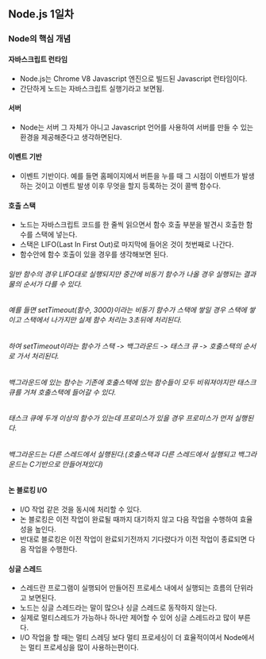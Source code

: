 ## Node.js 1일차

### Node의 핵심 개념

#### 자바스크립트 런타임
- Node.js는 Chrome V8 Javascript 엔진으로 빌드된 Javascript 런타임이다.
- 간단하게 노드는 자바스크립트 실행기라고 보면됨.

#### 서버
- Node는 서버 그 자체가 아니고 Javascript 언어를 사용하여 서버를 만들 수 있는 환경을 제공해준다고 생각하면된다.

#### 이벤트 기반
- 이벤트 기반이다. 예를 들면 홈페이지에서 버튼을 누를 때 그 시점이 이벤트가 발생하는 것이고 이벤트 발생 이후 무엇을 할지 등록하는 것이 콜백 함수다.

#### 호출 스택
- 노드는 자바스크립트 코드를 한 줄씩 읽으면서 함수 호출 부분을 발견시 호출한 함수를 스택에 넣는다.
- 스택은 LIFO(Last In First Out)로 마지막에 들어온 것이 첫번째로 나간다.
- 함수안에 함수 호출이 있을 경우를 생각해보면 된다.

###### 일반 함수의 경우 LIFO대로 실행되지만 중간에 비동기 함수가 나올 경우 실행되는 결과물의 순서가 다를 수 있다. 
###### 예를 들면 setTimeout(함수, 3000)이라는 비동기 함수가 스택에 쌓일 경우 스택에 쌓이고 스택에서 나가지만 실제 함수 처리는 3초뒤에 처리된다.
###### 하여 setTimeout이라는 함수가 스택 -> 백그라운드 -> 태스크 큐 -> 호출스택의 순서로 가서 처리된다.
###### 백그라운드에 있는 함수는 기존에 호출스택에 있는 함수들이 모두 비워져야지만 태스크 큐를 거쳐 호출스택에 들어갈 수 있다.
###### 태스크 큐에 두개 이상의 함수가 있는데 프로미스가 있을 경우 프로미스가 먼저 실행된다.
###### 백그라운드는 다른 스레드에서 실행된다.(호출스택과 다른 스레드에서 실행되고 백그라운드는 C기반으로 만들어져있다)

#### 논 블로킹 I/O
- I/O 작업 같은 것을 동시에 처리할 수 있다.
- 논 블로킹은 이전 작업이 완료될 때까지 대기하지 않고 다음 작업을 수행하여 효율성을 높인다.
- 반대로 블로킹은 이전 작업이 완료되기전까지 기다렸다가 이전 작업이 종료되면 다음 작업을 수행한다.

#### 싱글 스레드
- 스레드란 프로그램이 실행되어 만들어진 프로세스 내에서 실행되는 흐름의 단위라고 보면된다.
- 노드는 싱글 스레드라는 말이 많으나 싱글 스레드로 동작하지 않는다.
- 실제로 멀티스레드가 가능하나 하나만 제어할 수 있어 싱글 스레드라고 많이 부른다.
- I/O 작업을 할 때는 멀티 스레딩 보다 멀티 프로세싱이 더 효율적이여서 Node에서는 멀티 프로세싱을 많이 사용하는편이다.
